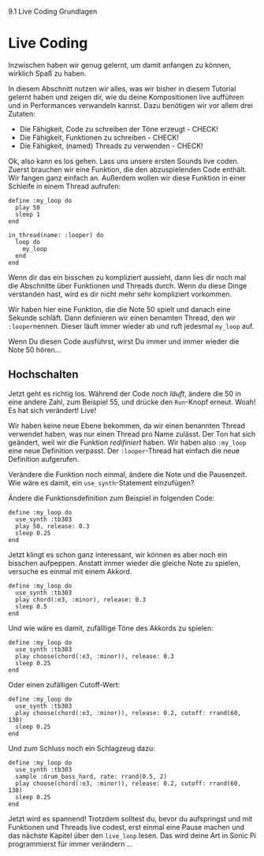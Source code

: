 9.1 Live Coding Grundlagen

# Live Coding

Inzwischen haben wir genug gelernt, um damit anfangen zu können, wirklich Spaß zu haben.

In diesem Abschnitt nutzen wir alles, was wir bisher in diesem Tutorial gelernt haben und zeigen dir, wie du deine Kompositionen live aufführen und in Performances verwandeln kannst. Dazu benötigen wir vor allem drei Zutaten:

* Die Fähigkeit, Code zu schreiben der Töne erzeugt - CHECK!
* Die Fähigkeit, Funktionen zu schreiben - CHECK!
* Die Fähigkeit, (named) Threads zu verwenden - CHECK!

Ok, also kann es los gehen. Lass uns unsere ersten Sounds live coden.
Zuerst brauchen wir eine Funktion, die den abzuspielenden Code enthält. Wir fangen ganz einfach an. Außerdem wollen wir diese Funktion in einer Schleife in einem Thread aufrufen:

```
define :my_loop do
  play 50
  sleep 1
end

in_thread(name: :looper) do
  loop do
    my_loop
  end
end
```

Wenn dir das ein bisschen zu kompliziert aussieht, dann lies dir noch mal die Abschnitte über Funktionen und Threads durch. Wenn du diese Dinge verstanden hast, wird es dir nicht mehr sehr kompliziert vorkommen.

Wir haben hier eine Funktion, die die Note 50 spielt und danach eine Sekunde schläft. Dann definieren wir einen benamten Thread, den wir `:looper`nennen. Dieser läuft immer wieder ab und ruft jedesmal `my_loop` auf.

Wenn Du diesen Code ausführst, wirst Du immer und immer wieder die Note 50 hören...

## Hochschalten

Jetzt geht es richtig los. Während der Code *noch läuft*, ändere die 50 in eine andere Zahl, zum Beispiel 55, und drücke den `Run`-Knopf erneut. Woah! Es hat sich verändert! Live!

Wir haben keine neue Ebene bekommen, da wir einen benannten Thread verwendet haben, was nur einen Thread pro Name zulässt. Der Ton hat sich geändert, weil wir die Funktion *redifiniert* haben. Wir haben also `:my_loop` eine neue Definition verpasst. Der `:looper`-Thread hat einfach die neue Definition aufgerufen.

Verändere die Funktion noch einmal, ändere die Note und die Pausenzeit. Wie wäre es damit, ein `use_synth`-Statement einzufügen?

Ändere die Funktionsdefinition zum Beispiel in folgenden Code:
```
define :my_loop do
  use_synth :tb303
  play 50, release: 0.3
  sleep 0.25
end
```

Jetzt klingt es schon ganz interessant, wir können es aber noch ein bisschen aufpeppen. Anstatt immer wieder die gleiche Note zu spielen, versuche es einmal mit einem Akkord.

```
define :my_loop do
  use_synth :tb303
  play chord(:e3, :minor), release: 0.3
  sleep 0.5
end
```

Und wie wäre es damit, zufälllige Töne des Akkords zu spielen:

```
define :my_loop do
  use_synth :tb303
  play choose(chord(:e3, :minor)), release: 0.3
  sleep 0.25
end
```

Oder einen zufälligen Cutoff-Wert:

```
define :my_loop do
  use_synth :tb303
  play choose(chord(:e3, :minor)), release: 0.2, cutoff: rrand(60, 130)
  sleep 0.25
end
```

Und zum Schluss noch ein Schlagzeug dazu:

```
define :my_loop do
  use_synth :tb303
  sample :drum_bass_hard, rate: rrand(0.5, 2)
  play choose(chord(:e3, :minor)), release: 0.2, cutoff: rrand(60, 130)
  sleep 0.25
end
```

Jetzt wird es spannend!
Trotzdem solltest du, bevor du aufspringst und mit Funktionen und Threads live codest, erst einmal eine Pause machen und das nächste Kapitel über den `live_loop` lesen. Das wird deine Art in Sonic Pi programmierst für immer verändern ...
